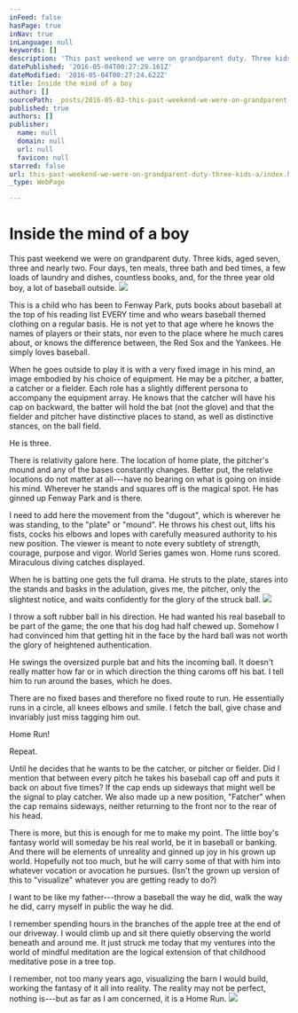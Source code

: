 ```yaml
---
inFeed: false
hasPage: true
inNav: true
inLanguage: null
keywords: []
description: 'This past weekend we were on grandparent duty. Three kids, aged seven, three and nearly two. Four days, ten meals, three bath and bed times, a few loads of laundry and dishes, countless books, and, for the three year old boy, a lot of baseball outside.'
datePublished: '2016-05-04T00:27:29.161Z'
dateModified: '2016-05-04T00:27:24.622Z'
title: Inside the mind of a boy
author: []
sourcePath: _posts/2016-05-03-this-past-weekend-we-were-on-grandparent-duty-three-kids-a.md
published: true
authors: []
publisher:
  name: null
  domain: null
  url: null
  favicon: null
starred: false
url: this-past-weekend-we-were-on-grandparent-duty-three-kids-a/index.html
_type: WebPage

---
```

# Inside the mind of a boy

This past weekend we were on grandparent duty. Three kids, aged seven, three and nearly two. Four days, ten meals, three bath and bed times, a few loads of laundry and dishes, countless books, and, for the three year old boy, a lot of baseball outside.
![](https://the-grid-user-content.s3-us-west-2.amazonaws.com/8a3fc617-3ab5-40be-9cb3-b750878905d8.jpg)

This is a child who has been to Fenway Park, puts books about baseball at the top of his reading list EVERY time and who wears baseball themed clothing on a regular basis. He is not yet to that age where he knows the names of players or their stats, nor even to the place where he much cares about, or knows the difference between, the Red Sox and the Yankees. He simply loves baseball.

When he goes outside to play it is with a very fixed image in his mind, an image embodied by his choice of equipment. He may be a pitcher, a batter, a catcher or a fielder. Each role has a slightly different persona to accompany the equipment array. He knows that the catcher will have his cap on backward, the batter will hold the bat (not the glove) and that the fielder and pitcher have distinctive places to stand, as well as distinctive stances, on the ball field.

He is three.

There is relativity galore here. The location of home plate, the pitcher's mound and any of the bases constantly changes. Better put, the relative locations do not matter at all---have no bearing on what is going on inside his mind. Wherever he stands and squares off is the magical spot. He has ginned up Fenway Park and is there.

I need to add here the movement from the "dugout", which is wherever he was standing, to the "plate" or "mound". He throws his chest out, lifts his fists, cocks his elbows and lopes with carefully measured authority to his new position. The viewer is meant to note every subtlety of strength, courage, purpose and vigor. World Series games won. Home runs scored. Miraculous diving catches displayed.

When he is batting one gets the full drama. He struts to the plate, stares into the stands and basks in the adulation, gives me, the pitcher, only the slightest notice, and waits confidently for the glory of the struck ball.
![](https://the-grid-user-content.s3-us-west-2.amazonaws.com/71898a28-8802-4fa6-9d5a-4c71dccbf100.jpg)

I throw a soft rubber ball in his direction. He had wanted his real baseball to be part of the game; the one that his dog had half chewed up. Somehow I had convinced him that getting hit in the face by the hard ball was not worth the glory of heightened authentication.

He swings the oversized purple bat and hits the incoming ball. It doesn't really matter how far or in which direction the thing caroms off his bat. I tell him to run around the bases, which he does.

There are no fixed bases and therefore no fixed route to run. He essentially runs in a circle, all knees elbows and smile. I fetch the ball, give chase and invariably just miss tagging him out.

Home Run!

Repeat.

Until he decides that he wants to be the catcher, or pitcher or fielder. Did I mention that between every pitch he takes his baseball cap off and puts it back on about five times? If the cap ends up sideways that might well be the signal to play catcher. We also made up a new position, "Fatcher" when the cap remains sideways, neither returning to the front nor to the rear of his head.

There is more, but this is enough for me to make my point. The little boy's fantasy world will someday be his real world, be it in baseball or banking. And there will be elements of unreality and ginned up joy in his grown up world. Hopefully not too much, but he will carry some of that with him into whatever vocation or avocation he pursues. (Isn't the grown up version of this to "visualize" whatever you are getting ready to do?)

I want to be like my father---throw a baseball the way he did, walk the way he did, carry myself in public the way he did.

I remember spending hours in the branches of the apple tree at the end of our driveway. I would climb up and sit there quietly observing the world beneath and around me. It just struck me today that my ventures into the world of mindful meditation are the logical extension of that childhood meditative pose in a tree top.

I remember, not too many years ago, visualizing the barn I would build, working the fantasy of it all into reality. The reality may not be perfect, nothing is---but as far as I am concerned, it is a Home Run.
![](https://the-grid-user-content.s3-us-west-2.amazonaws.com/632e4a1a-0252-4b6e-8156-16ce5ddc7652.jpg)